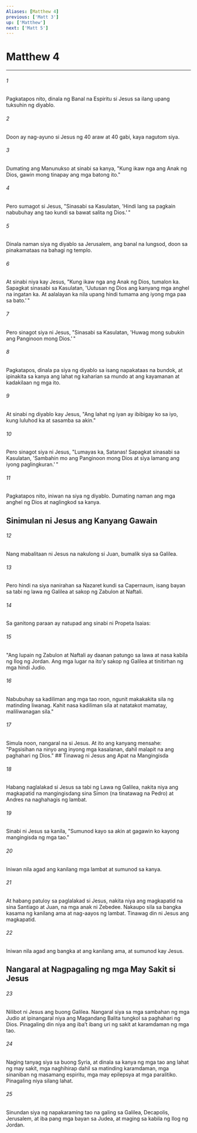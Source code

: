 ```yaml
---
Aliases: [Matthew 4]
previous: ['Matt 3']
up: ['Matthew']
next: ['Matt 5']
---
```

# Matthew 4

***






















###### 1 










Pagkatapos nito, dinala ng Banal na Espiritu si Jesus sa ilang upang tuksuhin ng diyablo. 





















###### 2 










Doon ay nag-ayuno si Jesus ng 40 araw at 40 gabi, kaya nagutom siya. 





















###### 3 










Dumating ang Manunukso at sinabi sa kanya, "Kung ikaw nga ang Anak ng Dios, gawin mong tinapay ang mga batong ito." 





















###### 4 










Pero sumagot si Jesus, "Sinasabi sa Kasulatan, 'Hindi lang sa pagkain nabubuhay ang tao kundi sa bawat salita ng Dios.' " 





















###### 5 










Dinala naman siya ng diyablo sa Jerusalem, ang banal na lungsod, doon sa pinakamataas na bahagi ng templo. 





















###### 6 










At sinabi niya kay Jesus, "Kung ikaw nga ang Anak ng Dios, tumalon ka. Sapagkat sinasabi sa Kasulatan, 'Uutusan ng Dios ang kanyang mga anghel na ingatan ka. At aalalayan ka nila upang hindi tumama ang iyong mga paa sa bato.' " 





















###### 7 










Pero sinagot siya ni Jesus, "Sinasabi sa Kasulatan, 'Huwag mong subukin ang Panginoon mong Dios.' " 





















###### 8 










Pagkatapos, dinala pa siya ng diyablo sa isang napakataas na bundok, at ipinakita sa kanya ang lahat ng kaharian sa mundo at ang kayamanan at kadakilaan ng mga ito. 





















###### 9 










At sinabi ng diyablo kay Jesus, "Ang lahat ng iyan ay ibibigay ko sa iyo, kung luluhod ka at sasamba sa akin." 





















###### 10 










Pero sinagot siya ni Jesus, "Lumayas ka, Satanas! Sapagkat sinasabi sa Kasulatan, 'Sambahin mo ang Panginoon mong Dios at siya lamang ang iyong paglingkuran.' " 





















###### 11 










Pagkatapos nito, iniwan na siya ng diyablo. Dumating naman ang mga anghel ng Dios at naglingkod sa kanya.

## Sinimulan ni Jesus ang Kanyang Gawain 





















###### 12 










Nang mabalitaan ni Jesus na nakulong si Juan, bumalik siya sa Galilea. 





















###### 13 










Pero hindi na siya nanirahan sa Nazaret kundi sa Capernaum, isang bayan sa tabi ng lawa ng Galilea at sakop ng Zabulon at Naftali. 





















###### 14 










Sa ganitong paraan ay natupad ang sinabi ni Propeta Isaias: 





















###### 15 










"Ang lupain ng Zabulon at Naftali ay daanan patungo sa lawa at nasa kabila ng Ilog ng Jordan. Ang mga lugar na itoʼy sakop ng Galilea at tinitirhan ng mga hindi Judio. 





















###### 16 










Nabubuhay sa kadiliman ang mga tao roon, ngunit makakakita sila ng matinding liwanag. Kahit nasa kadiliman sila at natatakot mamatay, maliliwanagan sila." 





















###### 17 










Simula noon, nangaral na si Jesus. At ito ang kanyang mensahe: "Pagsisihan na ninyo ang inyong mga kasalanan, dahil malapit na ang paghahari ng Dios." ## Tinawag ni Jesus ang Apat na Mangingisda 





















###### 18 










Habang naglalakad si Jesus sa tabi ng Lawa ng Galilea, nakita niya ang magkapatid na mangingisdang sina Simon (na tinatawag na Pedro) at Andres na naghahagis ng lambat. 





















###### 19 










Sinabi ni Jesus sa kanila, "Sumunod kayo sa akin at gagawin ko kayong mangingisda ng mga tao." 





















###### 20 










Iniwan nila agad ang kanilang mga lambat at sumunod sa kanya. 





















###### 21 










At habang patuloy sa paglalakad si Jesus, nakita niya ang magkapatid na sina Santiago at Juan, na mga anak ni Zebedee. Nakaupo sila sa bangka kasama ng kanilang ama at nag-aayos ng lambat. Tinawag din ni Jesus ang magkapatid. 





















###### 22 










Iniwan nila agad ang bangka at ang kanilang ama, at sumunod kay Jesus.

## Nangaral at Nagpagaling ng mga May Sakit si Jesus 





















###### 23 










Nilibot ni Jesus ang buong Galilea. Nangaral siya sa mga sambahan ng mga Judio at ipinangaral niya ang Magandang Balita tungkol sa paghahari ng Dios. Pinagaling din niya ang ibaʼt ibang uri ng sakit at karamdaman ng mga tao. 





















###### 24 










Naging tanyag siya sa buong Syria, at dinala sa kanya ng mga tao ang lahat ng may sakit, mga naghihirap dahil sa matinding karamdaman, mga sinaniban ng masamang espiritu, mga may epilepsya at mga paralitiko. Pinagaling niya silang lahat. 





















###### 25 










Sinundan siya ng napakaraming tao na galing sa Galilea, Decapolis, Jerusalem, at iba pang mga bayan sa Judea, at maging sa kabila ng Ilog ng Jordan.
